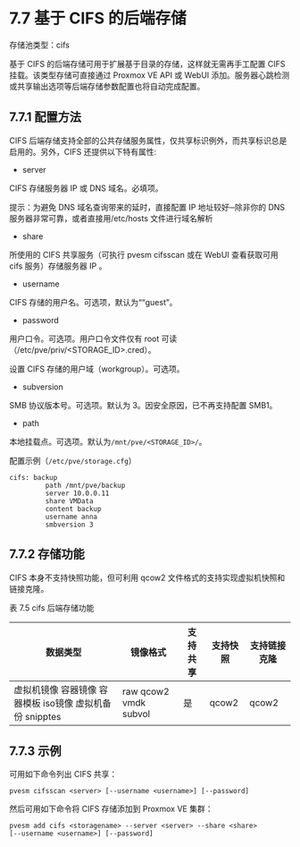 
# 7.7 基于 CIFS 的后端存储

存储池类型：cifs

基于 CIFS 的后端存储可用于扩展基于目录的存储，这样就无需再手工配置 CIFS 挂载。该类型存储可直接通过 Proxmox VE API 或 WebUI 添加。服务器心跳检测或共享输出选项等后端存储参数配置也将自动完成配置。

## 7.7.1 配置方法

CIFS 后端存储支持全部的公共存储服务属性，仅共享标识例外，而共享标识总是启用的。另外，CIFS 还提供以下特有属性:

- server
  
CIFS 存储服务器 IP 或 DNS 域名。必填项。

提示：为避免 DNS 域名查询带来的延时，直接配置 IP 地址较好─除非你的 DNS 服务器非常可靠，或者直接用/etc/hosts 文件进行域名解析

- share
  
所使用的 CIFS 共享服务（可执行 pvesm cifsscan 或在 WebUI 查看获取可用 cifs 服务）存储服务器 IP 。

- username

CIFS 存储的用户名。可选项，默认为““guest”。

- password
  
用户口令。可选项。用户口令文件仅有 root 可读（/etc/pve/priv/<STORAGE_ID>.cred）。


设置 CIFS 存储的用户域（workgroup）。可选项。

- subversion

SMB 协议版本号。可选项。默认为 3。因安全原因，已不再支持配置 SMB1。

- path

本地挂载点。可选项。默认为`/mnt/pve/<STORAGE_ID>/`。


配置示例（`/etc/pve/storage.cfg`）

```
cifs: backup
         path /mnt/pve/backup
         server 10.0.0.11
         share VMData
         content backup
         username anna
         smbversion 3
```

## 7.7.2 存储功能


CIFS 本身不支持快照功能，但可利用 qcow2 文件格式的支持实现虚拟机快照和链接克隆。


表 7.5 cifs 后端存储功能

|数据类型 |镜像格式 |支持共享| 支持快照 |支持链接克隆|
|-----|-----|-----|----|-----|
|虚拟机镜像 容器镜像 容器模板 iso镜像 虚拟机备份 snipptes|raw qcow2 vmdk subvol|是|qcow2|qcow2|


## 7.7.3 示例

可用如下命令列出 CIFS 共享：

 ```
 pvesm cifsscan <server> [--username <username>] [--password]
 ```

然后可用如下命令将 CIFS 存储添加到 Proxmox VE 集群：

```
pvesm add cifs <storagename> --server <server> --share <share>
[--username <username>] [--password]
```

